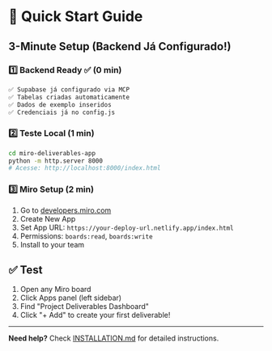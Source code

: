 # 🚀 Quick Start Guide

## 3-Minute Setup (Backend Já Configurado!)

### 1️⃣ Backend Ready ✅ (0 min)
```bash
✅ Supabase já configurado via MCP
✅ Tabelas criadas automaticamente  
✅ Dados de exemplo inseridos
✅ Credenciais já no config.js
```

### 2️⃣ Teste Local (1 min)
```bash
cd miro-deliverables-app
python -m http.server 8000
# Acesse: http://localhost:8000/index.html
```

### 3️⃣ Miro Setup (2 min)
1. Go to [developers.miro.com](https://developers.miro.com)
2. Create New App
3. Set App URL: `https://your-deploy-url.netlify.app/index.html`
4. Permissions: `boards:read`, `boards:write`
5. Install to your team

## ✅ Test
1. Open any Miro board
2. Click Apps panel (left sidebar)
3. Find "Project Deliverables Dashboard"
4. Click "+ Add" to create your first deliverable!

---

**Need help?** Check [INSTALLATION.md](INSTALLATION.md) for detailed instructions.